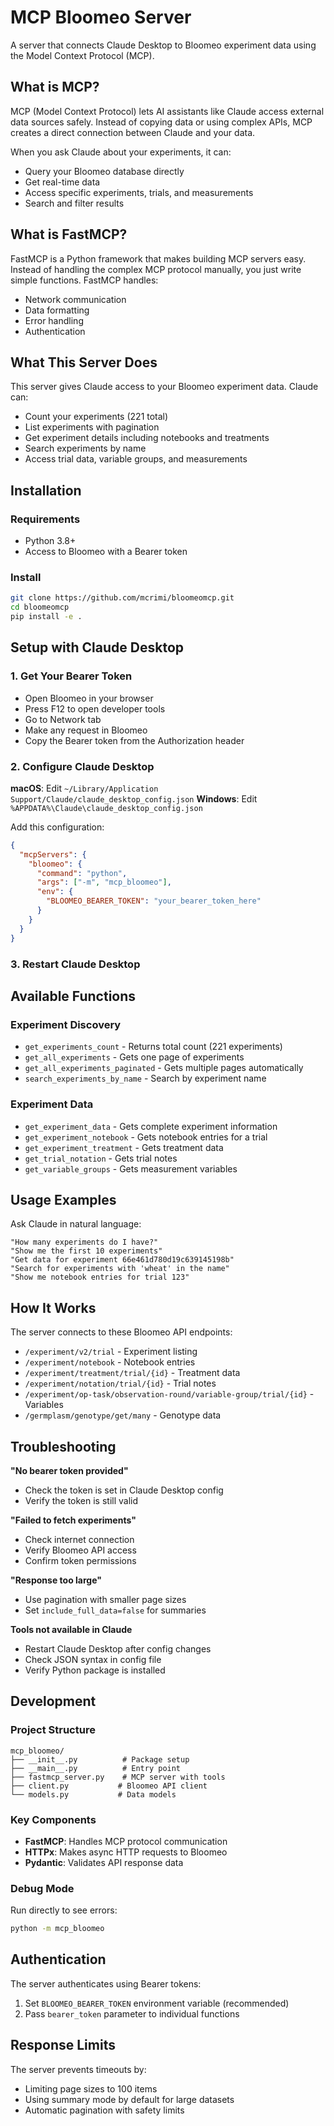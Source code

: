 # MCP Bloomeo Server

A server that connects Claude Desktop to Bloomeo experiment data using the Model Context Protocol (MCP).

## What is MCP?

MCP (Model Context Protocol) lets AI assistants like Claude access external data sources safely. Instead of copying data or using complex APIs, MCP creates a direct connection between Claude and your data.

When you ask Claude about your experiments, it can:
- Query your Bloomeo database directly
- Get real-time data
- Access specific experiments, trials, and measurements
- Search and filter results

## What is FastMCP?

FastMCP is a Python framework that makes building MCP servers easy. Instead of handling the complex MCP protocol manually, you just write simple functions. FastMCP handles:
- Network communication
- Data formatting  
- Error handling
- Authentication

## What This Server Does

This server gives Claude access to your Bloomeo experiment data. Claude can:
- Count your experiments (221 total)
- List experiments with pagination
- Get experiment details including notebooks and treatments
- Search experiments by name
- Access trial data, variable groups, and measurements

## Installation

### Requirements
- Python 3.8+
- Access to Bloomeo with a Bearer token

### Install
```bash
git clone https://github.com/mcrimi/bloomeomcp.git
cd bloomeomcp
pip install -e .
```

## Setup with Claude Desktop

### 1. Get Your Bearer Token
- Open Bloomeo in your browser
- Press F12 to open developer tools
- Go to Network tab
- Make any request in Bloomeo
- Copy the Bearer token from the Authorization header

### 2. Configure Claude Desktop

**macOS**: Edit `~/Library/Application Support/Claude/claude_desktop_config.json`
**Windows**: Edit `%APPDATA%\Claude\claude_desktop_config.json`

Add this configuration:
```json
{
  "mcpServers": {
    "bloomeo": {
      "command": "python",
      "args": ["-m", "mcp_bloomeo"],
      "env": {
        "BLOOMEO_BEARER_TOKEN": "your_bearer_token_here"
      }
    }
  }
}
```

### 3. Restart Claude Desktop

## Available Functions

### Experiment Discovery
- `get_experiments_count` - Returns total count (221 experiments)
- `get_all_experiments` - Gets one page of experiments  
- `get_all_experiments_paginated` - Gets multiple pages automatically
- `search_experiments_by_name` - Search by experiment name

### Experiment Data
- `get_experiment_data` - Gets complete experiment information
- `get_experiment_notebook` - Gets notebook entries for a trial
- `get_experiment_treatment` - Gets treatment data
- `get_trial_notation` - Gets trial notes
- `get_variable_groups` - Gets measurement variables

## Usage Examples

Ask Claude in natural language:

```
"How many experiments do I have?"
"Show me the first 10 experiments"
"Get data for experiment 66e461d780d19c639145198b"
"Search for experiments with 'wheat' in the name"
"Show me notebook entries for trial 123"
```

## How It Works

The server connects to these Bloomeo API endpoints:
- `/experiment/v2/trial` - Experiment listing
- `/experiment/notebook` - Notebook entries  
- `/experiment/treatment/trial/{id}` - Treatment data
- `/experiment/notation/trial/{id}` - Trial notes
- `/experiment/op-task/observation-round/variable-group/trial/{id}` - Variables
- `/germplasm/genotype/get/many` - Genotype data

## Troubleshooting

**"No bearer token provided"**
- Check the token is set in Claude Desktop config
- Verify the token is still valid

**"Failed to fetch experiments"**  
- Check internet connection
- Verify Bloomeo API access
- Confirm token permissions

**"Response too large"**
- Use pagination with smaller page sizes
- Set `include_full_data=false` for summaries

**Tools not available in Claude**
- Restart Claude Desktop after config changes
- Check JSON syntax in config file
- Verify Python package is installed

## Development

### Project Structure
```
mcp_bloomeo/
├── __init__.py          # Package setup
├── __main__.py          # Entry point  
├── fastmcp_server.py    # MCP server with tools
├── client.py           # Bloomeo API client
└── models.py           # Data models
```

### Key Components
- **FastMCP**: Handles MCP protocol communication
- **HTTPx**: Makes async HTTP requests to Bloomeo
- **Pydantic**: Validates API response data

### Debug Mode
Run directly to see errors:
```bash
python -m mcp_bloomeo
```

## Authentication

The server authenticates using Bearer tokens:
1. Set `BLOOMEO_BEARER_TOKEN` environment variable (recommended)
2. Pass `bearer_token` parameter to individual functions

## Response Limits

The server prevents timeouts by:
- Limiting page sizes to 100 items
- Using summary mode by default for large datasets
- Automatic pagination with safety limits 